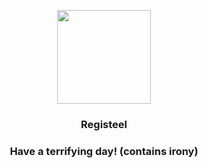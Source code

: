 <p align="center">
    <img src="https://raw.githubusercontent.com/PokeAPI/sprites/master/sprites/pokemon/379.png" width="150" height="150">
</p>
<h3 align="center"> <b>Registeel</b></h3>
<h3 align="center">Have a terrifying day! (contains irony)</h3>
